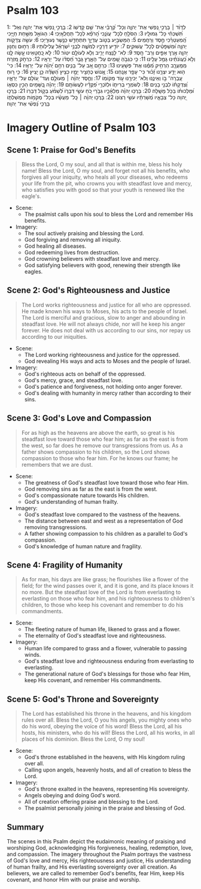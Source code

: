 # Psalm 103
1: לְדָוִ֨ד ׀ בָּרֲכִ֣י נַ֭פְשִׁי אֶת־ יְהוָ֑ה וְכָל־ קְ֝רָבַ֗י אֶת־ שֵׁ֥ם קָדְשֽׁוֹ׃
2: בָּרֲכִ֣י נַ֭פְשִׁי אֶת־ יְהוָ֑ה וְאַל־ תִּ֝שְׁכְּחִ֗י כָּל־ גְּמוּלָֽיו׃
3: הַסֹּלֵ֥חַ לְכָל־ עֲוֺנֵ֑כִי הָ֝רֹפֵ֗א לְכָל־ תַּחֲלֻאָֽיְכִי׃
4: הַגּוֹאֵ֣ל מִשַּׁ֣חַת חַיָּ֑יְכִי הַֽ֝מְעַטְּרֵ֗כִי חֶ֣סֶד וְרַחֲמִֽים׃
5: הַמַּשְׂבִּ֣יַע בַּטּ֣וֹב עֶדְיֵ֑ךְ תִּתְחַדֵּ֖שׁ כַּנֶּ֣שֶׁר נְעוּרָֽיְכִי׃
6: עֹשֵׂ֣ה צְדָק֣וֹת יְהוָ֑ה וּ֝מִשְׁפָּטִ֗ים לְכָל־ עֲשׁוּקִֽים׃
7: יוֹדִ֣יעַ דְּרָכָ֣יו לְמֹשֶׁ֑ה לִבְנֵ֥י יִ֝שְׂרָאֵ֗ל עֲלִילֽוֹתָיו׃
8: רַח֣וּם וְחַנּ֣וּן יְהוָ֑ה אֶ֖רֶךְ אַפַּ֣יִם וְרַב־ חָֽסֶד׃
9: לֹֽא־ לָנֶ֥צַח יָרִ֑יב וְלֹ֖א לְעוֹלָ֣ם יִטּֽוֹר׃
10: לֹ֣א כַ֭חֲטָאֵינוּ עָ֣שָׂה לָ֑נוּ וְלֹ֥א כַ֝עֲוֺנֹתֵ֗ינוּ גָּמַ֥ל עָלֵֽינוּ׃
11: כִּ֤י כִגְבֹ֣הַּ שָׁ֭מַיִם עַל־ הָאָ֑רֶץ גָּבַ֥ר חַ֝סְדּ֗וֹ עַל־ יְרֵאָֽיו׃
12: כִּרְחֹ֣ק מִ֭זְרָח מִֽמַּֽעֲרָ֑ב הִֽרְחִ֥יק מִ֝מֶּ֗נּוּ אֶת־ פְּשָׁעֵֽינוּ׃
13: כְּרַחֵ֣ם אָ֭ב עַל־ בָּנִ֑ים רִחַ֥ם יְ֝הוָ֗ה עַל־ יְרֵאָֽיו׃
14: כִּי־ ה֖וּא יָדַ֣ע יִצְרֵ֑נוּ זָ֝כ֗וּר כִּי־ עָפָ֥ר אֲנָֽחְנוּ׃
15: אֱ֭נוֹשׁ כֶּחָצִ֣יר יָמָ֑יו כְּצִ֥יץ הַ֝שָּׂדֶ֗ה כֵּ֣ן יָצִֽיץ׃
16: כִּ֤י ר֣וּחַ עָֽבְרָה־ בּ֣וֹ וְאֵינֶ֑נּוּ וְלֹא־ יַכִּירֶ֖נּוּ ע֣וֹד מְקוֹמֽוֹ׃
17: וְחֶ֤סֶד יְהוָ֨ה ׀ מֵעוֹלָ֣ם וְעַד־ ע֭וֹלָם עַל־ יְרֵאָ֑יו וְ֝צִדְקָת֗וֹ לִבְנֵ֥י בָנִֽים׃
18: לְשֹׁמְרֵ֥י בְרִית֑וֹ וּלְזֹכְרֵ֥י פִ֝קֻּדָ֗יו לַעֲשׂוֹתָֽם׃
19: יְֽהוָ֗ה בַּ֭שָּׁמַיִם הֵכִ֣ין כִּסְא֑וֹ וּ֝מַלְכוּת֗וֹ בַּכֹּ֥ל מָשָֽׁלָה׃
20: בָּרֲכ֥וּ יְהוָ֗ה מַלְאָ֫כָ֥יו גִּבֹּ֣רֵי כֹ֭חַ עֹשֵׂ֣י דְבָר֑וֹ לִ֝שְׁמֹ֗עַ בְּק֣וֹל דְּבָרֽוֹ׃
21: בָּרֲכ֣וּ יְ֭הוָה כָּל־ צְבָאָ֑יו מְ֝שָׁרְתָ֗יו עֹשֵׂ֥י רְצוֹנֽוֹ׃
22: בָּרֲכ֤וּ יְהוָ֨ה ׀ כָּֽל־ מַעֲשָׂ֗יו בְּכָל־ מְקֹמ֥וֹת מֶמְשַׁלְתּ֑וֹ בָּרֲכִ֥י נַ֝פְשִׁ֗י אֶת־ יְהוָֽה׃

# Imagery Outline of Psalm 103

## Scene 1: Praise for God's Benefits

> Bless the Lord, O my soul, and all that is within me, bless his holy name! Bless the Lord, O my soul, and forget not all his benefits, who forgives all your iniquity, who heals all your diseases, who redeems your life from the pit, who crowns you with steadfast love and mercy, who satisfies you with good so that your youth is renewed like the eagle's.

- Scene:
  - The psalmist calls upon his soul to bless the Lord and remember His benefits.
- Imagery:
  - The soul actively praising and blessing the Lord.
  - God forgiving and removing all iniquity.
  - God healing all diseases.
  - God redeeming lives from destruction.
  - God crowning believers with steadfast love and mercy.
  - God satisfying believers with good, renewing their strength like eagles.

## Scene 2: God's Righteousness and Justice

> The Lord works righteousness and justice for all who are oppressed. He made known his ways to Moses, his acts to the people of Israel. The Lord is merciful and gracious, slow to anger and abounding in steadfast love. He will not always chide, nor will he keep his anger forever. He does not deal with us according to our sins, nor repay us according to our iniquities.

- Scene:
  - The Lord working righteousness and justice for the oppressed.
  - God revealing His ways and acts to Moses and the people of Israel.
- Imagery:
  - God's righteous acts on behalf of the oppressed.
  - God's mercy, grace, and steadfast love.
  - God's patience and forgiveness, not holding onto anger forever.
  - God's dealing with humanity in mercy rather than according to their sins.

## Scene 3: God's Love and Compassion

> For as high as the heavens are above the earth, so great is his steadfast love toward those who fear him; as far as the east is from the west, so far does he remove our transgressions from us. As a father shows compassion to his children, so the Lord shows compassion to those who fear him. For he knows our frame; he remembers that we are dust.

- Scene:
  - The greatness of God's steadfast love toward those who fear Him.
  - God removing sins as far as the east is from the west.
  - God's compassionate nature towards His children.
  - God's understanding of human frailty.
- Imagery:
  - God's steadfast love compared to the vastness of the heavens.
  - The distance between east and west as a representation of God removing transgressions.
  - A father showing compassion to his children as a parallel to God's compassion.
  - God's knowledge of human nature and fragility.

## Scene 4: Fragility of Humanity

> As for man, his days are like grass; he flourishes like a flower of the field; for the wind passes over it, and it is gone, and its place knows it no more. But the steadfast love of the Lord is from everlasting to everlasting on those who fear him, and his righteousness to children's children, to those who keep his covenant and remember to do his commandments.

- Scene:
  - The fleeting nature of human life, likened to grass and a flower.
  - The eternality of God's steadfast love and righteousness.
- Imagery:
  - Human life compared to grass and a flower, vulnerable to passing winds.
  - God's steadfast love and righteousness enduring from everlasting to everlasting.
  - The generational nature of God's blessings for those who fear Him, keep His covenant, and remember His commandments.

## Scene 5: God's Throne and Sovereignty

> The Lord has established his throne in the heavens, and his kingdom rules over all. Bless the Lord, O you his angels, you mighty ones who do his word, obeying the voice of his word! Bless the Lord, all his hosts, his ministers, who do his will! Bless the Lord, all his works, in all places of his dominion. Bless the Lord, O my soul!

- Scene:
  - God's throne established in the heavens, with His kingdom ruling over all.
  - Calling upon angels, heavenly hosts, and all of creation to bless the Lord.
- Imagery:
  - God's throne exalted in the heavens, representing His sovereignty.
  - Angels obeying and doing God's word.
  - All of creation offering praise and blessing to the Lord.
  - The psalmist personally joining in the praise and blessing of God.

## Summary

The scenes in this Psalm depict the eudaimonic meaning of praising and worshiping God, acknowledging His forgiveness, healing, redemption, love, and compassion. The imagery throughout the Psalm portrays the vastness of God's love and mercy, His righteousness and justice, His understanding of human frailty, and His everlasting sovereignty over all creation. As believers, we are called to remember God's benefits, fear Him, keep His covenant, and honor Him with our praise and worship.